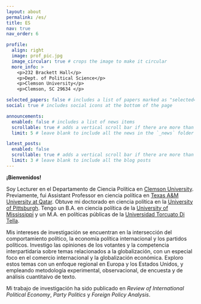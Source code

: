 ```yaml
---
layout: about
permalink: /es/
title: ES
nav: true
nav_order: 6 

profile:
  align: right
  image: prof_pic.jpg
  image_circular: true # crops the image to make it circular
  more_info: >
    <p>232 Brackett Hall</p>
    <p>Dept. of Political Science</p>
    <p>Clemson University</p>
    <p>Clemson, SC 29634 </p>

selected_papers: false # includes a list of papers marked as "selected={true}"
social: true # includes social icons at the bottom of the page

announcements:
  enabled: false # includes a list of news items
  scrollable: true # adds a vertical scroll bar if there are more than 3 news items
  limit: 5 # leave blank to include all the news in the `_news` folder

latest_posts:
  enabled: false
  scrollable: true # adds a vertical scroll bar if there are more than 3 new posts items
  limit: 3 # leave blank to include all the blog posts
---
```



**¡Bienvenidos!** 

Soy Lecturer en el Departamento de Ciencia Política en <a href='https://www.clemson.edu/cbshs/departments/political-science/'>Clemson University</a>. Previamente, fui Assistant Professor en ciencia política en <a href='https://www.qatar.tamu.edu/academics/arts-and-sciences/'>Texas A&M University at Qatar</a>. Obtuve mi doctorado en ciencia política en la <a href='https://www.polisci.pitt.edu/'>University of Pittsburgh</a>. Tengo un B.A. en ciencia política de la <a href='https://olemiss.edu/'>University of Mississippi</a> y un M.A. en políticas públicas de la <a href='https://www.utdt.edu/'>Universidad Torcuato Di Tella</a>.

Mis intereses de investigación se encuentran en la intersección del comportamiento político, la economía política internacional y los partidos políticos. Investigo las opiniones de los votantes y la competencia interpartidaria sobre temas relacionados a la globalización, con un especial foco en el comercio internacional y la globalización económica. Exploro estos temas con un enfoque regional en Europa y los Estados Unidos, y empleando metodología experimental, observacional, de encuesta y de análisis cuantitaivo de texto.  

Mi trabajo de investigación ha sido publicado en *Review of International Political Economy*, *Party Politics* y *Foreign Policy Analysis*.  


